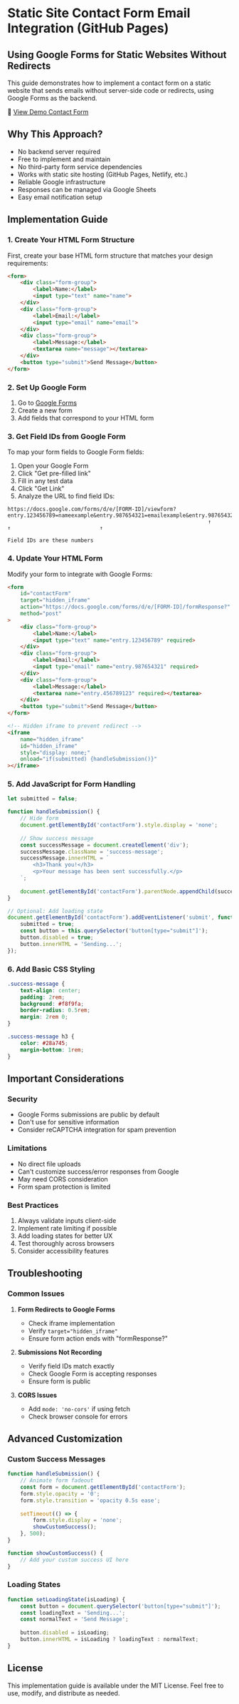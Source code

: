 # Static Site Contact Form Email Integration (GitHub Pages)
## Using Google Forms for Static Websites Without Redirects

This guide demonstrates how to implement a contact form on a static website that sends emails without server-side code or redirects, using Google Forms as the backend.

🔗 [View Demo Contact Form](https://yadnyeshkolte.github.io/static-contact-section/) 

## Why This Approach?

- No backend server required
- Free to implement and maintain
- No third-party form service dependencies
- Works with static site hosting (GitHub Pages, Netlify, etc.)
- Reliable Google infrastructure
- Responses can be managed via Google Sheets
- Easy email notification setup

## Implementation Guide

### 1. Create Your HTML Form Structure

First, create your base HTML form structure that matches your design requirements:

```html
<form>
    <div class="form-group">
        <label>Name:</label>
        <input type="text" name="name">
    </div>
    <div class="form-group">
        <label>Email:</label>
        <input type="email" name="email">
    </div>
    <div class="form-group">
        <label>Message:</label>
        <textarea name="message"></textarea>
    </div>
    <button type="submit">Send Message</button>
</form>
```

### 2. Set Up Google Form

1. Go to [Google Forms](https://forms.google.com)
2. Create a new form
3. Add fields that correspond to your HTML form

### 3. Get Field IDs from Google Form

To map your form fields to Google Form fields:

1. Open your Google Form
2. Click "Get pre-filled link"
3. Fill in any test data
4. Click "Get Link"
5. Analyze the URL to find field IDs:

```
https://docs.google.com/forms/d/e/[FORM-ID]/viewform?entry.123456789=nameexample&entry.987654321=emailexample&entry.987654321=messageexample
                                                               ↑                       ↑                            ↑  
                                                                        Field IDs are these numbers
```

### 4. Update Your HTML Form

Modify your form to integrate with Google Forms:

```html
<form
    id="contactForm"
    target="hidden_iframe"
    action="https://docs.google.com/forms/d/e/[FORM-ID]/formResponse?"
    method="post"
>
    <div class="form-group">
        <label>Name:</label>
        <input type="text" name="entry.123456789" required>
    </div>
    <div class="form-group">
        <label>Email:</label>
        <input type="email" name="entry.987654321" required>
    </div>
    <div class="form-group">
        <label>Message:</label>
        <textarea name="entry.456789123" required></textarea>
    </div>
    <button type="submit">Send Message</button>
</form>

<!-- Hidden iframe to prevent redirect -->
<iframe 
    name="hidden_iframe" 
    id="hidden_iframe" 
    style="display: none;" 
    onload="if(submitted) {handleSubmission()}"
></iframe>
```

### 5. Add JavaScript for Form Handling

```javascript
let submitted = false;

function handleSubmission() {
    // Hide form
    document.getElementById('contactForm').style.display = 'none';
    
    // Show success message
    const successMessage = document.createElement('div');
    successMessage.className = 'success-message';
    successMessage.innerHTML = `
        <h3>Thank you!</h3>
        <p>Your message has been sent successfully.</p>
    `;
    
    document.getElementById('contactForm').parentNode.appendChild(successMessage);
}

// Optional: Add loading state
document.getElementById('contactForm').addEventListener('submit', function() {
    submitted = true;
    const button = this.querySelector('button[type="submit"]');
    button.disabled = true;
    button.innerHTML = 'Sending...';
});
```

### 6. Add Basic CSS Styling

```css
.success-message {
    text-align: center;
    padding: 2rem;
    background: #f8f9fa;
    border-radius: 0.5rem;
    margin: 2rem 0;
}

.success-message h3 {
    color: #28a745;
    margin-bottom: 1rem;
}
```

## Important Considerations

### Security
- Google Forms submissions are public by default
- Don't use for sensitive information
- Consider reCAPTCHA integration for spam prevention

### Limitations
- No direct file uploads
- Can't customize success/error responses from Google
- May need CORS consideration
- Form spam protection is limited

### Best Practices
1. Always validate inputs client-side
2. Implement rate limiting if possible
3. Add loading states for better UX
4. Test thoroughly across browsers
5. Consider accessibility features

## Troubleshooting

### Common Issues

1. **Form Redirects to Google Forms**
   - Check iframe implementation
   - Verify `target="hidden_iframe"`
   - Ensure form action ends with "formResponse?"

2. **Submissions Not Recording**
   - Verify field IDs match exactly
   - Check Google Form is accepting responses
   - Ensure form is public

3. **CORS Issues**
   - Add `mode: 'no-cors'` if using fetch
   - Check browser console for errors

## Advanced Customization

### Custom Success Messages
```javascript
function handleSubmission() {
    // Animate form fadeout
    const form = document.getElementById('contactForm');
    form.style.opacity = '0';
    form.style.transition = 'opacity 0.5s ease';
    
    setTimeout(() => {
        form.style.display = 'none';
        showCustomSuccess();
    }, 500);
}

function showCustomSuccess() {
    // Add your custom success UI here
}
```

### Loading States
```javascript
function setLoadingState(isLoading) {
    const button = document.querySelector('button[type="submit"]');
    const loadingText = 'Sending...';
    const normalText = 'Send Message';
    
    button.disabled = isLoading;
    button.innerHTML = isLoading ? loadingText : normalText;
}
```

## License

This implementation guide is available under the MIT License. Feel free to use, modify, and distribute as needed.
